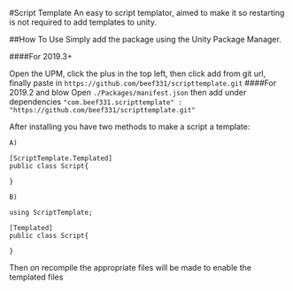 #Script Template
An easy to script templator, aimed to make it so restarting is not required to add templates to unity.

##How To Use
Simply add the package using the Unity Package Manager.

####For 2019.3+

Open the UPM, click the plus in the top left, then click add from git url, finally paste in 
`https://github.com/beef331/scripttemplate.git`
####For 2019.2 and blow
Open `./Packages/manifest.json` then add under dependencies 
`"com.beef331.scripttemplate" : "https://github.com/beef331/scripttemplate.git"`

After installing you have two methods to make a script a template:

```
A)

[ScriptTemplate.Templated]
public class Script{

}

B)

using ScriptTemplate;

[Templated]
public class Script{

}
```
Then on recompile the appropriate files will be made to enable the templated files

